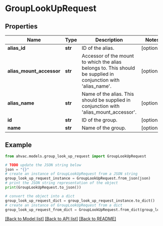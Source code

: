 # GroupLookUpRequest


## Properties

Name | Type | Description | Notes
------------ | ------------- | ------------- | -------------
**alias_id** | **str** | ID of the alias. | [optional] 
**alias_mount_accessor** | **str** | Accessor of the mount to which the alias belongs to. This should be supplied in conjunction with &#39;alias_name&#39;. | [optional] 
**alias_name** | **str** | Name of the alias. This should be supplied in conjunction with &#39;alias_mount_accessor&#39;. | [optional] 
**id** | **str** | ID of the group. | [optional] 
**name** | **str** | Name of the group. | [optional] 

## Example

```python
from ahvac.models.group_look_up_request import GroupLookUpRequest

# TODO update the JSON string below
json = "{}"
# create an instance of GroupLookUpRequest from a JSON string
group_look_up_request_instance = GroupLookUpRequest.from_json(json)
# print the JSON string representation of the object
print(GroupLookUpRequest.to_json())

# convert the object into a dict
group_look_up_request_dict = group_look_up_request_instance.to_dict()
# create an instance of GroupLookUpRequest from a dict
group_look_up_request_from_dict = GroupLookUpRequest.from_dict(group_look_up_request_dict)
```
[[Back to Model list]](../README.md#documentation-for-models) [[Back to API list]](../README.md#documentation-for-api-endpoints) [[Back to README]](../README.md)


